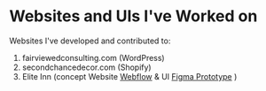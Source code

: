 # Websites and UIs I've Worked on
Websites I've developed and contributed to:
1. fairviewedconsulting.com (WordPress)
2. secondchancedecor.com (Shopify)
3. Elite Inn (concept Website <a href="https://preview.webflow.com/preview/elite-inn-eesha-6bd736-10-0f6446a90fb6a?utm_medium=preview_link&utm_source=designer&utm_content=elite-inn-eesha-6bd736-10-0f6446a90fb6a&preview=a14d312796ade6fc3672d3c9ba15571f&workflow=preview">Webflow</a> & UI <a href="https://www.figma.com/proto/UXAsJK6HpbpWUnU7HXjckj/Elite-Inn?type=design&node-id=417-6291&scaling=scale-down&page-id=0%3A1&starting-point-node-id=8%3A3&show-proto-sidebar=1">Figma Prototype</a> )


